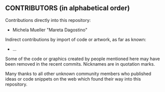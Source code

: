 ## CONTRIBUTORS (in alphabetical order)

Contributions directly into this repository:

  * Michela Mueller "Mareta Dagostino"

Indirect contributions by import of code or artwork, as far as known:

  * ...

Some of the code or graphics created by people mentioned here may have
been removed in the recent commits. Nicknames are in quotation marks.

Many thanks to all other unknown community members who published ideas
or code snippets on the web which found their way into this repository.
